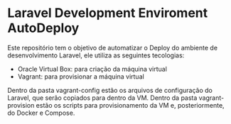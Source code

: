 # Laravel Development Enviroment AutoDeploy
Este repositório tem o objetivo de automatizar o Deploy do ambiente de desenvolvimento Laravel, ele utiliza as seguintes tecologias:
- Oracle Virtual Box: para criação da máquina virtual
- Vagrant: para provisionar a máquina virtual

Dentro da pasta vagrant-config estão os arquivos de configuração do Laravel, que serão copiados para dentro da VM. Dentro da pasta vagrant-provision estão os scripts para provisionamento da VM e, posteriormente, do Docker e Compose.

